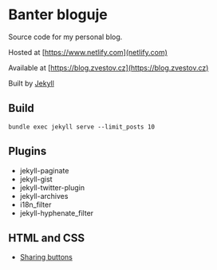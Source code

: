 Banter bloguje
==================
Source code for my personal blog.
 
Hosted at [https://www.netlify.com](netlify.com)

Available at [https://blog.zvestov.cz](https://blog.zvestov.cz)

Built by [Jekyll](http://jekyllrb.com/)

Build
------

    bundle exec jekyll serve --limit_posts 10

Plugins
------
* jekyll-paginate
* jekyll-gist
* jekyll-twitter-plugin
* jekyll-archives
* i18n_filter
* jekyll-hyphenate_filter

HTML and CSS
------
* [Sharing buttons](http://sharingbuttons.io/)